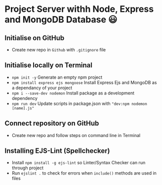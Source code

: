 # Project Server withh Node, Express and MongoDB Database :smiley: 

## Initialise on GitHub
- Create new repo in `Github` with `.gitignore` file 

## Initialise locally on Terminal 
- `npm init -y` Generate an empty npm project
- `npm install express ejs mongoose` Install Express Ejs and MongoDB as a dependancy of your project
- `npm i --save-dev nodemon` Install package as a development dependency
- `npm run dev` Update scripts in package.json with `"dev:npm nodemon [name].js"`

## Connect repository on GitHub
- Create new repo and follow steps on command line in Terminal

## Installing EJS-Lint (Spellchecker)
- Install `npm install -g ejs-lint` so Linter/Syntax Checker can run through project
- Run `ejslint .` to check for errors when `include()` methods are used in files